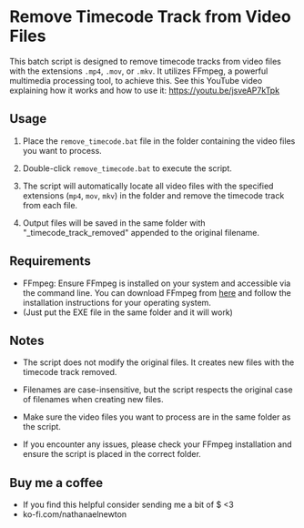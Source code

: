 # Remove Timecode Track from Video Files

This batch script is designed to remove timecode tracks from video files with the extensions `.mp4`, `.mov`, or `.mkv`. It utilizes FFmpeg, a powerful multimedia processing tool, to achieve this.
See this YouTube video explaining how it works and how to use it: https://youtu.be/jsveAP7kTpk

## Usage

1. Place the `remove_timecode.bat` file in the folder containing the video files you want to process.

2. Double-click `remove_timecode.bat` to execute the script.

3. The script will automatically locate all video files with the specified extensions (`mp4`, `mov`, `mkv`) in the folder and remove the timecode track from each file.

4. Output files will be saved in the same folder with "_timecode_track_removed" appended to the original filename.

## Requirements

- FFmpeg: Ensure FFmpeg is installed on your system and accessible via the command line. You can download FFmpeg from [here](https://ffmpeg.org/download.html) and follow the installation instructions for your operating system.
- (Just put the EXE file in the same folder and it will work)

## Notes

- The script does not modify the original files. It creates new files with the timecode track removed.

- Filenames are case-insensitive, but the script respects the original case of filenames when creating new files.

- Make sure the video files you want to process are in the same folder as the script.

- If you encounter any issues, please check your FFmpeg installation and ensure the script is placed in the correct folder.

## Buy me a coffee

- If you find this helpful consider sending me a bit of $ <3
-   ko-fi.com/nathanaelnewton

